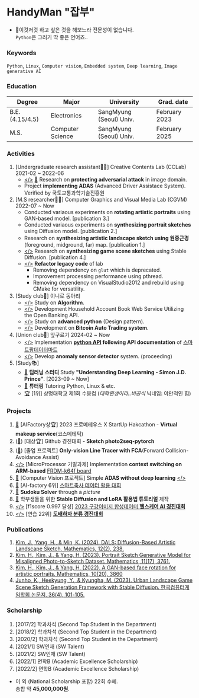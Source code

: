 # HandyMan "잡부"
- 💬이것저것 하고 싶은 것을 해보느라 전문성이 없습니다.<br> `Python`은 그러기 딱 좋은 언어죠..

### Keywords
`Python`, `Linux`, `Computer vision`, `Embedded system`, `Deep learning`, `Image generative AI`

### Education

| Degree           | Major             | University             | Grad. date    |
| ---------------- |-----------------  | ---------------------- | ------------------ |
| B.E. (4.15/4.5)  | Electronics       | SangMyung (Seoul) Univ.| February 2023      |
| M.S.             | Computer Science  | SangMyung (Seoul) Univ.| February 2025      |

### Activities
1. [Undergraduate research assistant🧑‍💻] Creative Contents Lab (CCLab) 2021-02 ~ 2022-06
   - [</>](https://github.com/comeeasy/R320_VOneNet) [📝](https://joono.notion.site/VOneNet-1b263b7d485840de935fff12072418ff?pvs=4) Research on **protecting adversarial attack** in image domain. 
   - Project **implementing ADAS** (Advanced Driver Assistace System). Verified by 국토교통과학기술진흥원
3. [M.S researcher🧑‍💻] Computer Graphics and Visual Media Lab (CGVM) 2022-07 ~ Now
   - Conducted variaous experiments on **rotating artistic portraits** using GAN-based model. [publication 3.]
   - Conducted variaous experiments on **synthesizing portrait sketches** using Diffusion model. [publication 2.]
   - Research on **synthesizing artistic landscape sketch using 원중근경** (foreground, midground, far) map. [publication 1.]
   - [</>](https://github.com/comeeasy/DALS) Research on **synthesizing game scene sketches** using Stable Diffusion. [publication 4.]
   - [</>](https://github.com/comeeasy/CGVM_FDoG_opencv) **Refactor legacy code** of lab 
        - Removing dependency on `glut` which is deprecated.
        - Improvement processing performance using pthread.
        - Removing dependency on VisualStudio2012 and rebuild using CMake for versatility.
5. [Study club👫] 이니로 동아리
   - [</>](https://github.com/comeeasy/Algorithm-study/tree/main/joono) Study on **Algorithm**.
   - [</>](https://github.com/auddus16/this_much?tab=readme-ov-file) Development Household Account Book Web Service Utilizing the Open Banking API.
   - [</>](https://github.com/jiminAn/Python_Clean_Code/tree/main/joono) Study on **advanced python** (Design pattern).
   - [</>](https://github.com/comeeasy/Coin_Auto_Trading) Development on **Bitcoin Auto Trading system**. 
7. [Union club👫] 앞구르기 2024-02 ~ Now
   - [</>]((https://github.com/roll4ward/SmartFarmDataMartAPI)) Implementation **[python API](https://github.com/roll4ward/SmartFarmDataMartAPI) following API documentation** of [스마트팜데이터마트](https://data.smartfarmkorea.net/openApi/openApiUseInfo.do?menuId=M060501)
   - [</>](https://github.com/roll4ward/AnomalyEnvDetector) Develop **anomaly sensor detector** system. (proceeding)
9. [Study📚] 
    - [📝](https://joono.notion.site/Deep-Learning-Study-2bd51fb4767d4b4fa0f563564930d958?pvs=4) **딥러닝 스터디** Study **"Understanding Deep Learning - Simon J.D. Prince"**. [2023-09 ~ Now]  
    - [📝](https://drive.google.com/drive/folders/1DhdZAR9MAiVLo9imlOX5NGksLPGZW36Z?usp=sharing) **튜터링** Tutoring Python, Linux & etc.
    - [🏆](https://github.com/soomoongcup/soomoongcup-2024) [1위] 상명대학교 제1회 수뭉컵 (_대학원생이라..비공식_ 닉네임: 야만적인 힘) 

### Projects
1. [📰](https://www.newswire.co.kr/newsRead.php?no=962341) [AIFactory상🏆] 2023 프로메테우스 X StartUp Hakcathon - **Virtual makeup service**(코스메테틱)  
2. ([🎥](https://www.youtube.com/watch?v=gfU1dlzh2VE)) [대상🏆] Github 경진대회 - **Sketch photo2seq-pytorch** 
3. ([🎥](https://www.youtube.com/watch?v=elfMAMhiwws)) [졸업 프로젝트] **Only-vision Line Tracer with FCA**(Forward Collision-Avoidance Assist) 
4. [</>](https://github.com/comeeasy/SangMyung-MP-team4-Multi-Thread-Context-Switching) [MicroProcessor 기말과제] Implementation **context switching on ARM-based** [FRDM-k64f board](https://www.nxp.com/design/design-center/development-boards-and-designs/general-purpose-mcus/freedom-development-platform-for-kinetis-k64-k63-and-k24-mcus:FRDM-K64F) 
5. [📝](https://docs.google.com/document/d/17m_geLijXTVO3QhzpMjocZp3wsiSaXPD/edit?usp=share_link&ouid=107778625302344105849&rtpof=true&sd=true) [Computer Vision 프로젝트] Simple **ADAS without deep learning** [</>](https://github.com/comeeasy/SimpleADAS)  
6. [📝](https://joono.notion.site/6349cb8aa6df4953b8210e3147519991?pvs=4) [AI-factory 6위] [스마트축사 데이터 활용 대회](https://aifactory.space/task/1952/overview) 
7. [🎥](https://www.youtube.com/watch?v=v5IgQAuJ-jY) **Sudoku Solver** through a _picture_ 
8. [🎥](https://www.youtube.com/watch?v=ics_03c3VEA) 학부생들을 위한 **Stable Diffusion and LoRA 활용법 튜토리얼** 제작
9. [</>](https://github.com/comeeasy/healthcare-ai-contest) [f1score 0.997 달성] [2023 구강이미지 합성데이터 **헬스케어 AI 경진대회**](https://github.com/bab-korea/healthcare-ai-contest)
10. [</>](https://github.com/comeeasy/CLIP_for_classificaion_with_descriptions) [연습 22위] [**도배하자 분류 경진대회**](https://dacon.io/competitions/official/236082/leaderboard) 

### Publications
1. [Kim, J., Yang, H., & Min, K. (2024). DALS: Diffusion-Based Artistic Landscape Sketch. Mathematics, 12(2), 238.](https://www.mdpi.com/2227-7390/12/2/238)
2. [Kim, H., Kim, J., & Yang, H. (2023). Portrait Sketch Generative Model for Misaligned Photo-to-Sketch Dataset. Mathematics, 11(17), 3761.](https://www.mdpi.com/2227-7390/11/17/3761)
3. [Kim, H., Kim, J., & Yang, H. (2022). A GAN-based face rotation for artistic portraits. Mathematics, 10(20), 3860](https://www.mdpi.com/2227-7390/10/20/3860)
4. [Junho, K., Heekyung, Y., & Kyungha, M. (2023). Urban Landscape Game Scene Sketch Generation Framework with Stable Diffusion. 한국컴퓨터게임학회 논문지, 36(4), 101-105.](https://db.koreascholar.com/Article/Detail/430365)

### Scholarship
1. [2017/2] 학과차석 (Second Top Student in the Department)
2. [2018/2] 학과차석 (Second Top Student in the Department)
3. [2020/2] 학과차석 (Second Top Student in the Department)
4. [2021/1] SW인재 (SW Talent)
5. [2021/2] SW인재 (SW Talent)
6. [2022/1] 면학B (Academic Excellence Scholarship)
7. [2022/2] 면학B (Academic Excellence Scholarship)
- 이 외 (National Scholarship 포함) 22회 수혜.<br>총합 약 **45,000,000원**.
